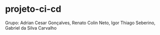 # projeto-ci-cd

Grupo: Adrian Cesar Gonçalves, Renato Colin Neto, Igor Thiago Seberino, Gabriel da Silva Carvalho
